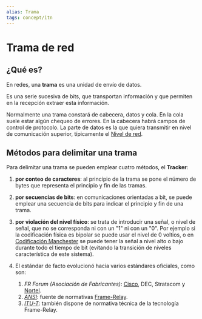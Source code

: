```yaml
---
alias: Trama
tags: concept/itn
---
```

# Trama de red
## ¿Qué es?
En redes, una **trama** es una unidad de envío de datos.

Es una serie sucesiva de bits, que transportan información y que permiten en la recepción extraer esta información.

Normalmente una trama constará de cabecera, datos y cola. En la cola suele estar algún chequeo de errores. En la cabecera habrá campos de control de protocolo. La parte de datos es la que quiera transmitir en nivel de comunicación superior, típicamente el [Nivel de red](https://es.wikipedia.org/wiki/Nivel_de_red "Nivel de red").

## Métodos para delimitar una trama
Para delimitar una trama se pueden emplear cuatro métodos, el **Tracker**:

1.  **por conteo de caracteres**: al principio de la trama se pone el número de bytes que 
representa el principio y fin de las tramas.

2.  **por secuencias de bits**: en comunicaciones orientadas a bit, se puede emplear una secuencia de bits para indicar el principio y fin de una trama.

3.  **por violación del nivel físico**: se trata de introducir una señal, o nivel de señal, que no
se corresponda ni con un "1" ni con un "0". Por ejemplo si la codificación física es bipolar se 
puede usar el nivel de 0 voltios, o en [Codificación Manchester](https://es.wikipedia.org/wiki/Codificaci%C3%B3n_Manchester "Codificación Manchester") se puede tener la señal a 
nivel alto o bajo durante todo el tiempo de bit (evitando la transición de niveles 
característica de este sistema).

4.  El estándar de facto evolucionó hacia varios estándares oficiales, como son:
    1.  _FR Forum (Asociación de Fabricantes)_: [Cisco](https://es.wikipedia.org/wiki/Cisco "Cisco"), DEC, Stratacom y [Nortel](https://es.wikipedia.org/wiki/Nortel "Nortel").
    2.  _[ANSI](https://es.wikipedia.org/wiki/ANSI "ANSI")_: fuente de normativas [Frame-Relay](https://es.wikipedia.org/w/index.php?title=Frame-Relay&action=edit&redlink=1 "Frame-Relay (aún no redactado)").
    3.  _[ITU-T](https://es.wikipedia.org/wiki/ITU-T "ITU-T")_: también dispone de normativa técnica de la tecnología Frame-Relay.